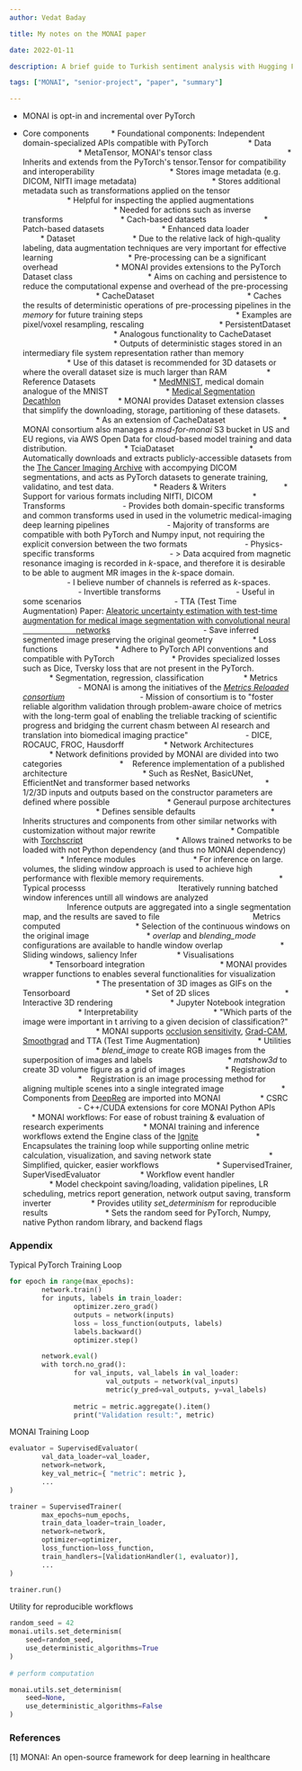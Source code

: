 ```yaml
---
author: Vedat Baday

title: My notes on the MONAI paper

date: 2022-01-11

description: A brief guide to Turkish sentiment analysis with Hugging Face

tags: ["MONAI", "senior-project", "paper", "summary"]

---
```




* MONAI is opt-in and incremental over PyTorch

* Core components
    
    * Foundational components: Independent domain-specialized APIs compatible with PyTorch
        
        * Data
            
            * MetaTensor, MONAI's tensor class
                
                * Inherits and extends from the PyTorch's tensor.Tensor for compatibility and interoperability
                
                * Stores image metadata (e.g. DICOM, NIfTI image metadata)
                
                * Stores additional metadata such as transformations applied on the tensor
                    
                    * Helpful for inspecting the applied augmentations
                    
                    * Needed for actions such as inverse transforms
            
            * Cach-based datasets
            
            * Patch-based datasets
            
            * Enhanced data loader
        
        * Dataset
            
            * Due to the relative lack of high-quality labeling, data augmentation techniques are very important for effective learning
                
                * Pre-processing can be a significant overhead
            
            * MONAI provides extensions to the PyTorch Dataset class
                
                * Aims on caching and persistence to reduce the computational expense and overhead of the pre-processing
                
                * CacheDataset
                    
                    * Caches the results of deterministic operations of pre-processing pipelines in the *memory* for future training steps
                    
                    * Examples are pixel/voxel resampling, rescaling 
                
                * PersistentDataset
                    
                    * Analogous functionality to CacheDataset
                    
                    * Outputs of deterministic stages stored in an intermediary file system representation rather than memory
                    
                    * Use of this dataset is recommended for 3D datasets or where the overall dataset size is much larger than RAM
        
        * Reference Datasets
            
            * [MedMNIST](https://medmnist.com/), medical domain analogue of the MNIST
            
            * [Medical Segmentation Decathlon](https://arxiv.org/abs/2106.05735)
            
            * MONAI provides Dataset extension classes that simplify the downloading, storage, partitioning of these datasets.
                
                * As an extension of CacheDataset
            
            * MONAI consortium also manages a *msd-for-monai* S3 bucket in US and EU regions, via AWS Open Data for cloud-based model training and data distribution.
            
            * TciaDataset
                
                * Automatically downloads and extracts publicly-accessible datasets from the [The Cancer Imaging Archive](https://www.cancerimagingarchive.net/) with accompying DICOM segmentations, and acts as PyTorch datasets to generate training, validatino, and test data.
        
        * Readers & Writers
            
            * Support for various formats including NIfTI, DICOM
        
        * Transforms
            
            - Provides both domain-specific transforms and common transforms used in used in the volumetric medical-imaging deep learning pipelines
            
            - Majority of transforms are compatible with both PyTorch and Numpy input, not requiring the explicit conversion between the two formats
            
            - Physics-specific transforms
                
                - > Data acquired from magnetic resonance imaging is recorded in *k*-space, and therefore it is desirable to be able to augment MR images in the *k*-space domain.
                    
                    - I believe number of channels is referred as *k*-spaces.
            
            - Invertible transforms
                
                - Useful in some scenarios
                    
                    - TTA (Test Time Augmentation) Paper: [Aleatoric uncertainty estimation with test-time augmentation for medical image segmentation with convolutional neural
                        networks](https://arxiv.org/abs/1807.07356)
                    
                    - Save inferred segmented image preserving the original geometry
        
        * Loss functions
            
            * Adhere to PyTorch API conventions and compatible with PyTorch
            
            * Provides specialized losses such as Dice, Tversky loss that are not present in the PyTorch.
            
            * Segmentation, regression, classification
        
        * Metrics
            
            - MONAI is among the initiatives of the *[Metrics Reloaded consortium](https://arxiv.org/abs/2206.01653)*
                
                - Mission of consortium is to "foster reliable algorithm validation through problem-aware choice of metrics with the long-term goal of enabling the treliable tracking of scientific progress and bridging the current chasm between AI research and translation into biomedical imaging practice"
            
            - DICE, ROCAUC, FROC, Hausdorff
        
        * Network Architectures
            
            * Network definitions provided by MONAI are divided into two categories
            
            *    Reference implementation of a published architecture
                
                * Such as ResNet, BasicUNet, EfficientNet and transformer based networks
                
                * 1/2/3D inputs and outputs based on the constructor parameters are defined where possible
            
            * Generaul purpose architectures
                
                * Defines sensible defaults
                
                * Inherits structures and components from other similar networks with customization without major rewrite
                
                * Compatible with [Torchscript](https://pytorch.org/tutorials/beginner/Intro_to_TorchScript_tutorial.html)
                    
                    * Allows trained networks to be loaded with not Python dependency (and thus no MONAI dependency)
        
        * Inference modules
            
            * For inference on large. volumes, the sliding window approach is used to achieve high performance with flexible memory requirements.
                
                * Typical processs
                    
                    Iteratively running batched window inferences untill all windows are analyzed
                    
                    Inference outputs are aggregated into a single segmentation map, and the results are saved to file
                    
                    Metrics computed
                
                * Selection of the continuous windows on the original image
            
            * *overlap* and *blending_mode* configurations are available to handle window overlap
            
            * Sliding windows, saliency Infer
        
        * Visualisations
            
            * Tensorboard integration
                
                * MONAI provides wrapper functions to enables several functionalities for visualization
                
                * The presentation of 3D images as GIFs on the Tensorboard
                
                * Set of 2D slices
                
                * Interactive 3D rendering 
            
            * Jupyter Notebook integration
            
            * Interpretability
                
                * "Which parts of the image were important in t arriving to a given decision of classification?"
                
                * MONAI supports [occlusion sensitivity](https://arxiv.org/abs/1311.2901), [Grad-CAM](https://arxiv.org/abs/1610.02391), [Smoothgrad](https://arxiv.org/abs/1706.03825) and TTA (Test Time Augmentation)
            
            * Utilities
                
                * *blend_image* to create RGB images from the superposition of images and labels
                
                * *matshow3d* to create 3D volume figure as a grid of images
        
        * Registration
            
            *    Registration is an image processing method for aligning multiple scenes into a single integrated image
            
            * Components from [DeepReg](https://arxiv.org/abs/2011.02580) are imported into MONAI
        
        * CSRC
            
            - C++/CUDA extensions for core MONAI Python APIs
    
    * MONAI workflows: For ease of robust training & evaluation of research experiments
        
        * MONAI training and inference workflows extend the Engine class of the [Ignite](https://pytorch.org/ignite/index.html)
            
            * Encapsulates the training loop while supporting online metric calculation, visualization, and saving network state
            
            * Simplified, quicker, easier workflows
            
            * SupervisedTrainer, SuperVisedEvaluator
        
        * Workflow event handler
            
            * Model checkpoint saving/loading, validation pipelines, LR scheduling, metrics report generation, network output saving, transform inverter
        
        * Provides utility *set_determinism* for reproducible results
            
            * Sets the random seed for PyTorch, Numpy, native Python random library, and backend flags



### Appendix

Typical PyTorch Training Loop

```python
for epoch in range(max_epochs):
        network.train()
        for inputs, labels in train_loader:
                optimizer.zero_grad()
                outputs = network(inputs)
                loss = loss_function(outputs, labels)
                labels.backward()
                optimizer.step()

        network.eval()
        with torch.no_grad():
                for val_inputs, val_labels in val_loader:
                        val_outputs = network(val_inputs)
                        metric(y_pred=val_outputs, y=val_labels)
                        
                metric = metric.aggregate().item()
                print("Validation result:", metric)
```

MONAI Training Loop

```python
evaluator = SupervisedEvaluator(
        val_data_loader=val_loader,
        network=network,
        key_val_metric={ "metric": metric },
        ...
)

trainer = SupervisedTrainer(
        max_epochs=num_epochs,
        train_data_loader=train_loader,
        network=network,
        optimizer=optimizer,
        loss_function=loss_function,
        train_handlers=[ValidationHandler(1, evaluator)],
        ...
)

trainer.run()
```

Utility for reproducible workflows

```python
random_seed = 42
monai.utils.set_determinism(
    seed=random_seed,
    use_deterministic_algorithms=True
)
    
# perform computation

monai.utils.set_determinism(
    seed=None,
    use_deterministic_algorithms=False
)
```

### References

[1] MONAI: An open-source framework for deep learning in healthcare


